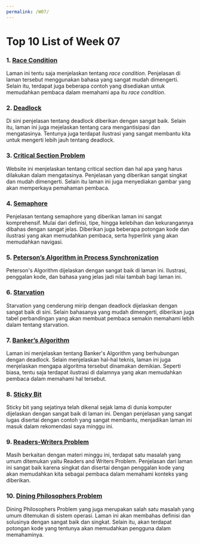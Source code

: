 ```yaml
---
permalink: /W07/
---
```


# Top 10 List of Week 07

### 1. [Race Condition](https://www.baeldung.com/cs/race-conditions)
Laman ini tentu saja menjelaskan tentang *race condition*. Penjelasan di laman tersebut menggunakan bahasa yang sangat mudah dimengerti. Selain itu, terdapat juga beberapa contoh yang disediakan untuk memudahkan pembaca dalam memahami apa itu *race condition*.

### 2. [Deadlock](https://www.geeksforgeeks.org/introduction-of-deadlock-in-operating-system/)
Di sini penjelasan tentang deadlock diberikan dengan sangat baik. Selain itu, laman ini juga mejelaskan tentang cara mengantisipasi dan mengatasinya. Tentunya juga terdapat ilustrasi yang sangat membantu kita untuk mengerti lebih jauh tentang deadlock.

### 3. [Critical Section Problem](https://www.tutorialspoint.com/critical-section-problem)
Website ini menjelaskan tentang critical section dan hal apa yang harus dilakukan dalam mengatasinya. Penjelasan yang diberikan sangat singkat dan mudah dimengerti. Selain itu laman ini juga menyediakan gambar yang akan memperkaya pemahaman pembaca.

### 4. [Semaphore](https://www.guru99.com/semaphore-in-operating-system.html)
Penjelasan tentang semaphore yang diberikan laman ini sangat komprehensif. Mulai dari definisi, tipe, hingga kelebihan dan kekurangannya dibahas dengan sangat jelas. Diberikan juga beberapa potongan kode dan ilustrasi yang akan memudahkan pembaca, serta hyperlink yang akan memudahkan navigasi. 

### 5. [Peterson’s Algorithm in Process Synchronization](https://www.geeksforgeeks.org/petersons-algorithm-in-process-synchronization/)
Peterson's Algorithm dijelaskan dengan sangat baik di laman ini. Ilustrasi, penggalan kode, dan bahasa yang jelas jadi nilai tambah bagi laman ini.

### 6. [Starvation](https://www.educative.io/edpresso/what-is-a-starvation-problem-in-an-operating-system)
Starvation yang cenderung mirip dengan deadlock dijelaskan dengan sangat baik di sini. Selain bahasanya yang mudah dimengerti, diberikan juga tabel perbandingan yang akan membuat pembaca semakin memahami lebih dalam tentang starvation.

### 7. [Banker’s Algorithm](https://www.geeksforgeeks.org/bankers-algorithm-in-operating-system-2/)
Laman ini menjelaskan tentang Banker's Algorithm yang berhubungan dengan deadlock. Selain menjelaskan hal-hal teknis, laman ini juga menjelaskan mengapa algoritma tersebut dinamakan demikian. Seperti biasa, tentu saja terdapat ilustrasi di dalamnya yang akan memudahkan pembaca dalam memahami hal tersebut.

### 8. [Sticky Bit](https://www.thegeekstuff.com/2013/02/sticky-bit/)
Sticky bit yang sejatinya telah dikenal sejak lama di dunia komputer dijelaskan dengan sangat baik di laman ini. Dengan penjelasan yang sangat lugas disertai dengan contoh yang sangat membantu, menjadikan laman ini masuk dalam rekomendasi saya minggu ini.

### 9. [Readers-Writers Problem](https://www.tutorialspoint.com/readers-writers-problem)
Masih berkaitan dengan materi minggu ini, terdapat satu masalah yang umum ditemukan yaitu Readers and Writers Problem. Penjelasan dari laman ini sangat baik karena singkat dan disertai dengan penggalan kode yang akan memudahkan kita sebagai pembaca dalam memahami konteks yang diberikan.

### 10. [Dining Philosophers Problem](https://www.tutorialspoint.com/dining-philosophers-problem-dpp)
Dining Philosophers Problem yang juga merupakan salah satu masalah yang umum ditemukan di sistem operasi. Laman ini akan membahas definisi dan solusinya dengan sangat baik dan singkat. Selain itu, akan terdapat potongan kode yang tentunya akan memudahkan pengguna dalam memahaminya.
